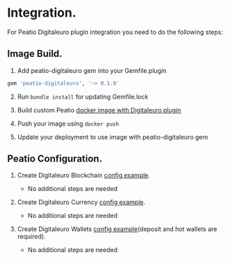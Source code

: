 # Integration.

For Peatio Digitaleuro plugin integration you need to do the following steps:

## Image Build.

1. Add peatio-digitaleuro gem into your Gemfile.plugin
```ruby
gem 'peatio-digitaleuro', '~> 0.1.0'
```

2. Run `bundle install` for updating Gemfile.lock

3. Build custom Peatio [docker image with Digitaleuro plugin](https://github.com/rubykube/peatio/blob/master/docs/plugins.md#build)

4. Push your image using `docker push`

5. Update your deployment to use image with peatio-digitaleuro gem

## Peatio Configuration.

1. Create Digitaleuro Blockchain [config example](../config/blockchains.yml).
    * No additional steps are needed

2. Create Digitaleuro Currency [config example](../config/currencies.yml).
    * No additional steps are needed

3. Create Digitaleuro Wallets [config example](../config/wallets.yml)(deposit and hot wallets are required).
    * No additional steps are needed
